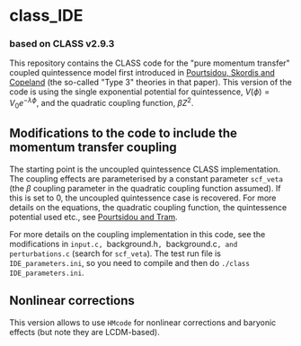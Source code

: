 # class_IDE 
### based on CLASS v2.9.3

This repository contains the CLASS code for the "pure momentum transfer" coupled quintessence model first introduced in [Pourtsidou, Skordis and Copeland](https://arxiv.org/abs/1307.0458) (the so-called "Type 3" theories in that paper). This version of the code is using the single exponential potential for quintessence, $V(\phi)=V_0e^{-\lambda \phi}$, and the quadratic coupling function, $\beta Z^2$.

## Modifications to the code to include the momentum transfer coupling

The starting point is the uncoupled quintessence CLASS implementation. The coupling effects are parameterised by a constant parameter `scf_veta` (the $\beta$ coupling parameter in the quadratic coupling function assumed). If this is set to 0, the uncoupled quintessence case is recovered. For more details on the equations, the quadratic coupling function, the quintessence potential used etc., see [Pourtsidou and Tram](https://arxiv.org/abs/1604.04222). 

For more details on the coupling implementation in this code, see the modifications in `input.c, `background.h`, `background.c`, and perturbations.c` (search for `scf_veta`). The test run file is `IDE_parameters.ini`, so you need to compile and then do `./class IDE_parameters.ini`. 

## Nonlinear corrections

This version allows to use `HMcode` for nonlinear corrections and baryonic effects (but note they are LCDM-based).
